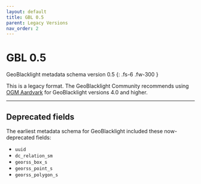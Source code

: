 ```yaml
---
layout: default
title: GBL 0.5
parent: Legacy Versions
nav_order: 2
---
```


# GBL 0.5

GeoBlacklight metadata schema version 0.5
{: .fs-6 .fw-300 }

This is a legacy format. The GeoBlacklight Community recommends using [OGM Aardvark](ogm-aardvark) for GeoBlacklight versions 4.0 and higher.

---

## Deprecated fields

The earliest metadata schema for GeoBlacklight included these now-deprecated fields:

* `uuid`
* `dc_relation_sm`
* `georss_box_s`
* `georss_point_s`
* `georss_polygon_s`
